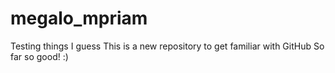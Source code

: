 # megalo_mpriam
Testing things I guess
This is a new repository to get familiar with GitHub
So far so good! 
:) 
